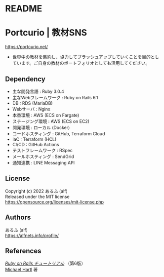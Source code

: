 # README
# Portcurio | 教材SNS
https://portcurio.net/
- 世界中の教材を集約し、協力してブラッシュアップしていくことを目的としています。ご自身の教材のポートフォリオとしても活用してください。

## Dependency
- 主な開発言語          : Ruby 3.0.4
- 主なWebフレームワーク : Ruby on Rails 6.1
- DB                    : RDS (MariaDB)
- Webサーバ             : Nginx
- 本番環境              : AWS (ECS on Fargate)
- ステージング環境      : AWS (ECS on EC2)
- 開発環境              : ローカル (Docker)
- コードホスティング    : GitHub, Terraform Cloud
- IaC                   : Terraform (HCL)
- CI/CD                 : GitHub Actions
- テストフレームワーク  : RSpec
- メールホスティング    : SendGrid
- 通知連携              : LINE Messaging API

## License
Copyright (c) 2022 あるふ (alf)<br>
Released under the MIT license<br>
https://opensource.org/licenses/mit-license.php

## Authors
あるふ (alf)<br>
https://alfnets.info/profile/


## References
[*Ruby on Rails チュートリアル*](https://railstutorial.jp/) （第6版）<br>
[Michael Hartl](https://www.michaelhartl.com/) 著

<!-- This README would normally document whatever steps are necessary to get the
application up and running.

Things you may want to cover:

* Ruby version

* System dependencies

* Configuration

* Database creation

* Database initialization

* How to run the test suite

* Services (job queues, cache servers, search engines, etc.)

* Deployment instructions

* ... -->
